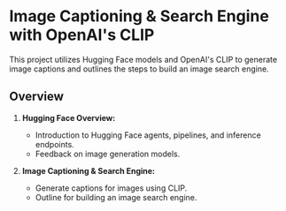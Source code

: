 # Image Captioning & Search Engine with OpenAI's CLIP

This project utilizes Hugging Face models and OpenAI's CLIP to generate image captions and outlines the steps to build an image search engine.

## Overview

1. **Hugging Face Overview:**
   - Introduction to Hugging Face agents, pipelines, and inference endpoints.
   - Feedback on image generation models.

2. **Image Captioning & Search Engine:**
   - Generate captions for images using CLIP.
   - Outline for building an image search engine.
